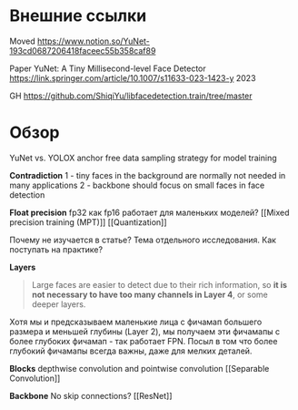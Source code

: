 
# Внешние ссылки

Moved
https://www.notion.so/YuNet-193cd0687206418faceec55b358caf89

Paper
YuNet: A Tiny Millisecond-level Face Detector
https://link.springer.com/article/10.1007/s11633-023-1423-y
2023

GH
https://github.com/ShiqiYu/libfacedetection.train/tree/master

# Обзор

YuNet vs. YOLOX
anchor free
data sampling strategy for model training

**Contradiction**
1 - tiny faces in the background are normally not needed in many applications
2 - backbone should focus on small faces in face detection

**Float precision**
fp32
как fp16 работает для маленьких моделей?
[[Mixed precision training (MPT)]]
[[Quantization]]

Почему не изучается в статье?
Тема отдельного исследования.
Как поступать на практике?

**Layers**

>Large faces are easier to detect due to their rich information, so **it is not necessary to have too many channels in Layer 4**, or some deeper layers.

Хотя мы и предсказываем маленькие лица с фичамап большего размера и меньшей глубины (Layer 2), мы получаем эти фичамапы c более глубоких фичамап - так работает FPN. Посыл в том что более глубокий фичамапы всегда важны, даже для мелких деталей.

**Blocks**
depthwise convolution and pointwise convolution
[[Separable Convolution]]

**Backbone**
No skip connections?
[[ResNet]]

